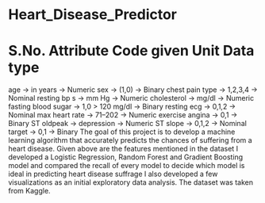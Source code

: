 # Heart_Disease_Predictor
# S.No. Attribute Code given Unit Data type
age -> in years -> Numeric 
sex -> (1,0) -> Binary
chest pain type -> 1,2,3,4 -> Nominal
resting bp s -> mm Hg -> Numeric
cholesterol -> mg/dl -> Numeric
fasting blood sugar -> 1,0 > 120 mg/dl -> Binary
resting ecg -> 0,1,2 -> Nominal
max heart rate -> 71–202 -> Numeric
exercise angina ->  0,1 -> Binary
ST oldpeak -> depression -> Numeric
ST slope -> 0,1,2 -> Nominal
target -> 0,1 -> Binary
The goal of this project is to develop a machine learning algorithm that accurately predicts the chances of suffering from a heart disease. Given above are the features mentioned in the dataset
I developed a Logistic Regression, Random Forest and Gradient Boosting model and compared the recall of every model to decide which model is ideal in predicting heart disease suffrage
I also developed a few visualizations as an initial exploratory data analysis. The dataset was taken from Kaggle.
